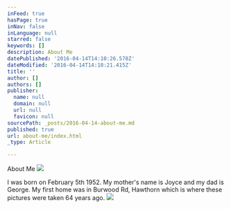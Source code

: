 ```yaml
---
inFeed: true
hasPage: true
inNav: false
inLanguage: null
starred: false
keywords: []
description: About Me
datePublished: '2016-04-14T14:10:26.578Z'
dateModified: '2016-04-14T14:10:21.415Z'
title: ''
author: []
authors: []
publisher:
  name: null
  domain: null
  url: null
  favicon: null
sourcePath: _posts/2016-04-14-about-me.md
published: true
url: about-me/index.html
_type: Article

---
```

About Me
![](https://the-grid-user-content.s3-us-west-2.amazonaws.com/9c59b221-9f92-464b-acea-0e33f2d0d0b7.jpg)

I was born on February 5th 1952\. My mother's name is Joyce and my dad is George. My first home was in Burwood Rd, Hawthorn which is where these pictures were taken 64 years ago.
![](https://the-grid-user-content.s3-us-west-2.amazonaws.com/6c894365-d238-48ec-8ca2-3133b08fa1db.jpg)